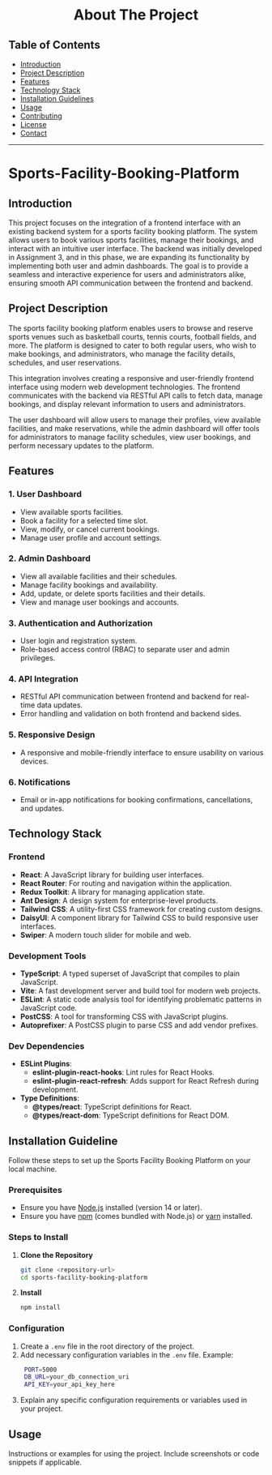 
<div align="center">
  <h1>About The Project</h1>
</div>

## Table of Contents
  - [Introduction](#introduction)
  - [Project Description](#project-description)
  - [Features](#features)
  - [Technology Stack](#technology-stack)
  - [Installation Guidelines](#installation-guidelines)
  - [Usage](#usage)
  - [Contributing](#contributing)
  - [License](#license)
  - [Contact](#contact)

---

# Sports-Facility-Booking-Platform

## Introduction

This project focuses on the integration of a frontend interface with an existing backend system for a sports facility booking platform. The system allows users to book various sports facilities, manage their bookings, and interact with an intuitive user interface. The backend was initially developed in Assignment 3, and in this phase, we are expanding its functionality by implementing both user and admin dashboards. The goal is to provide a seamless and interactive experience for users and administrators alike, ensuring smooth API communication between the frontend and backend.

## Project Description

The sports facility booking platform enables users to browse and reserve sports venues such as basketball courts, tennis courts, football fields, and more. The platform is designed to cater to both regular users, who wish to make bookings, and administrators, who manage the facility details, schedules, and user reservations.

This integration involves creating a responsive and user-friendly frontend interface using modern web development technologies. The frontend communicates with the backend via RESTful API calls to fetch data, manage bookings, and display relevant information to users and administrators.

The user dashboard will allow users to manage their profiles, view available facilities, and make reservations, while the admin dashboard will offer tools for administrators to manage facility schedules, view user bookings, and perform necessary updates to the platform.

## Features

### 1. User Dashboard
- View available sports facilities.
- Book a facility for a selected time slot.
- View, modify, or cancel current bookings.
- Manage user profile and account settings.

### 2. Admin Dashboard
- View all available facilities and their schedules.
- Manage facility bookings and availability.
- Add, update, or delete sports facilities and their details.
- View and manage user bookings and accounts.

### 3. Authentication and Authorization
- User login and registration system.
- Role-based access control (RBAC) to separate user and admin privileges.

### 4. API Integration
- RESTful API communication between frontend and backend for real-time data updates.
- Error handling and validation on both frontend and backend sides.

### 5. Responsive Design
- A responsive and mobile-friendly interface to ensure usability on various devices.

### 6. Notifications
- Email or in-app notifications for booking confirmations, cancellations, and updates.

## Technology Stack

### Frontend
- **React**: A JavaScript library for building user interfaces.
- **React Router**: For routing and navigation within the application.
- **Redux Toolkit**: A library for managing application state.
- **Ant Design**: A design system for enterprise-level products.
- **Tailwind CSS**: A utility-first CSS framework for creating custom designs.
- **DaisyUI**: A component library for Tailwind CSS to build responsive user interfaces.
- **Swiper**: A modern touch slider for mobile and web.

### Development Tools
- **TypeScript**: A typed superset of JavaScript that compiles to plain JavaScript.
- **Vite**: A fast development server and build tool for modern web projects.
- **ESLint**: A static code analysis tool for identifying problematic patterns in JavaScript code.
- **PostCSS**: A tool for transforming CSS with JavaScript plugins.
- **Autoprefixer**: A PostCSS plugin to parse CSS and add vendor prefixes.

### Dev Dependencies
- **ESLint Plugins**:
  - **eslint-plugin-react-hooks**: Lint rules for React Hooks.
  - **eslint-plugin-react-refresh**: Adds support for React Refresh during development.
- **Type Definitions**:
  - **@types/react**: TypeScript definitions for React.
  - **@types/react-dom**: TypeScript definitions for React DOM.


## Installation Guideline

Follow these steps to set up the Sports Facility Booking Platform on your local machine.

### Prerequisites
- Ensure you have [Node.js](https://nodejs.org/) installed (version 14 or later).
- Ensure you have [npm](https://www.npmjs.com/) (comes bundled with Node.js) or [yarn](https://classic.yarnpkg.com/en/docs/install/) installed.

### Steps to Install

1. **Clone the Repository**
   ```bash
   git clone <repository-url>
   cd sports-facility-booking-platform
   ```
2. **Install**
   ```bash
   npm install
   ```

### Configuration

1. Create a `.env` file in the root directory of the project.
2. Add necessary configuration variables in the `.env` file.
   Example:
   ```bash
    PORT=5000
    DB_URL=your_db_connection_uri
    API_KEY=your_api_key_here
   ```
3. Explain any specific configuration requirements or variables used in your project.

## Usage

Instructions or examples for using the project. Include screenshots or code snippets if applicable.
